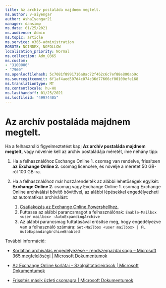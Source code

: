 ```yaml
---
title: Az archív postaláda majdnem megtelt.
ms.author: v-aiyengar
author: AshaIyengar21
manager: dansimp
ms.date: 01/25/2021
ms.audience: Admin
ms.topic: article
ms.service: o365-administration
ROBOTS: NOINDEX, NOFOLLOW
localization_priority: Normal
ms.collection: Adm_O365
ms.custom:
- "3100006"
- "7960"
ms.openlocfilehash: 5c7081f8991716a8ac72f462c6c7ef88e800ab9c
ms.sourcegitcommit: 6f1af4aed507d4c074c36d77666cf00100efe168
ms.translationtype: MT
ms.contentlocale: hu-HU
ms.lasthandoff: 01/25/2021
ms.locfileid: "49974405"
---
```

# <a name="your-archive-mailbox-is-almost-full"></a>Az archív postaláda majdnem megtelt.

Ha a felhasználó figyelmeztetést kap; **Az archív postaláda majdnem megtelt,** vagy növelnie kell az archív postaládája méretét, íme néhány tipp:

1. Ha a felhasználóhoz Exchange Online 1. csomag van rendelve, frissítsen **az Exchange Online 2.** csomag licencére, és növelje a méretet 50 GB-ról 100 GB-ra.
1. Ha a felhasználóhoz már hozzárendelték az alábbi lehetőségek egyikét: **Exchange Online 2.** csomag vagy Exchange Online 1. csomag Exchange Online archiválási bővítő bővítővel, az alábbi lépésekkel engedélyezheti az automatikus archiválást:
 
    1. [Csatlakozás az Exchange Online Powershellhez.](https://docs.microsoft.com/powershell/exchange/connect-to-exchange-online-powershell?view=exchange-ps&preserve-view=true)
    2. Futtassa az alábbi parancsmagot a felhasználónak:  `Enable-Mailbox <user mailbox> -AutoExpandingArchive`
    1. Az alábbi parancsmag futtatásával erősítse meg, hogy engedélyezve van a felhasználó számára:  `Get-Mailbox <user mailbox> | FL AutoExpandingArchiveEnabled`

További információ:

- [ Korlátlan archiválás engedélyezése – rendszergazdai súgó – Microsoft 365 megfelelőségi | Microsoft Dokumentumok](https://docs.microsoft.com/microsoft-365/compliance/enable-unlimited-archiving?view=o365-worldwide&preserve-view=true)

- [Az Exchange Online korlátai – Szolgáltatásleírások | Microsoft Dokumentumok](https://docs.microsoft.com/office365/servicedescriptions/exchange-online-service-description/exchange-online-limits?redirectedfrom=MSDN#storage-limits-across-standalone-plans)

- [Frissítés másik üzleti csomagra | Microsoft Dokumentumok](https://docs.microsoft.com/microsoft-365/commerce/subscriptions/upgrade-to-different-plan?view=o365-worldwide&preserve-view=true)

